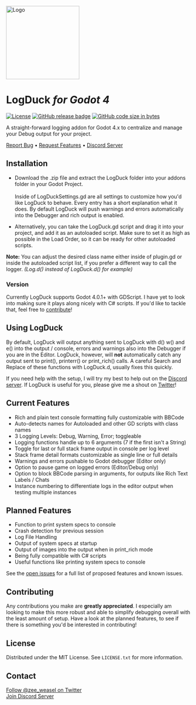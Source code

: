 <a name="readme-top"></a>

<!-- PROJECT SHIELDS -->
<!--
*** I'm using markdown "reference style" links for readability.
*** Reference links are enclosed in brackets [ ] instead of parentheses ( ).
*** See the bottom of this document for the declaration of the reference variables
*** for contributors-url, forks-url, etc. This is an optional, concise syntax you may use.
*** https://www.markdownguide.org/basic-syntax/#reference-style-links
-->

<img src="https://github.com/ZeeWeasel/LogDuck/blob/main/images/icon.png?raw=true" alt="Logo" width="200" height="200">

# LogDuck _for Godot 4_

[![License](https://img.shields.io/github/license/myyk/godot-playlists)](https://github.com/ZeeWeasel/LogDuck/blob/main/LICENSE)
[![GitHub release badge](https://badgen.net/github/release/zeeweasel/logduck)](https://github.com/zeeweasel/logduck/releases/latest)
[![GitHub code size in bytes](https://img.shields.io/github/languages/code-size/zeeweasel/logduck)](https://img.shields.io/github/languages/code-size/zeeweasel/logduck)



A straight-forward logging addon for Godot 4.x to centralize and manage your Debug output for your project.
<br />

<a href="https://github.com/ZeeWeasel/LogDuck/issues/new?labels=bug&template=bug-report---.md">Report Bug</a> • <a href="https://github.com/ZeeWeasel/LogDuck/issues/new?labels=enhancement&template=feature-request---.md">Request Features</a> • <a href="https://discord.gg/XSWkS2fWJc">Discord Server</a>

</div>

## Installation

* Download the .zip file and extract the LogDuck folder into your addons folder in your Godot Project.<br><br>Inside of LogDuckSettings.gd are all settings to customize how you'd like LogDuck to behave. Every entry has a short explanation what it does. By default LogDuck will push warnings and errors automatically into the Debugger and rich output is enabled. 

* Alternatively, you can take the LogDuck.gd script and drag it into your project, and add it as an autoloaded script. 
Make sure to set it as high as possible in the Load Order, so it can be ready for other autoloaded scripts.

**Note:** You can adjust the desired class name either inside of plugin.gd or inside the autoloaded script list, if you prefer a different way to call the logger. _(Log.d() instead of LogDuck.d() for example)_


### Version

Currently LogDuck supports Godot 4.0.1+ with GDScript. I have yet to look into making sure it plays along nicely with C# scripts. If you'd like to tackle that, feel free to <a href="#contributing">contribute</a>!



## Using LogDuck

By default, LogDuck will output anything sent to LogDuck with d() w() and e() into the output / console, errors and warnings also into the Debugger if you are in the Editor. LogDuck, however, will **not** automatically catch any output sent to print(), printerr() or print_rich() calls. A careful Search and Replace of these functions with LogDuck.d, usually fixes this quickly.

If you need help with the setup, I will try my best to help out on the [Discord server](https://discord.gg/XSWkS2fWJc). If LogDuck is useful for you, please give me a shout on [Twitter](https://twitter.com/zee_weasel)!



## Current Features

- Rich and plain text console formatting fully customizable with BBCode
- Auto-detects names for Autoloaded and other GD scripts with class names
- 3 Logging Levels: Debug, Warning, Error; toggleable
- Logging functions handle up to 6 arguments (7 if the first isn't a String)
- Toggle for last or full stack frame output in console per log level
- Stack frame detail formats customizable as single line or full details
- Warnings and errors pushable to Godot debugger (Editor only)
- Option to pause game on logged errors (Editor/Debug only)
- Option to block BBCode parsing in arguments, for outputs like Rich Text Labels / Chats
- Instance numbering to differentiate logs in the editor output when testing multiple instances

## Planned Features

- Function to print system specs to console
- Crash detection for previous session
- Log File Handling
- Output of system specs at startup
- Output of images into the output when in print_rich mode
- Being fully compatible with C# scripts
- Useful functions like printing system specs to console

See the [open issues](https://github.com/ZeeWeasel/LogDuck/issues) for a full list of proposed features and known issues.

## Contributing

Any contributions you make are **greatly appreciated**. I especially am looking to make this more robust and able to simplify debugging overall with the least amount of setup. Have a look at the planned features, to see if there is something you'd be interested in contributing!


## License

Distributed under the MIT License. See `LICENSE.txt` for more information.


## Contact

[Follow @zee_weasel on Twitter](https://twitter.com/zee_weasel)<br>
[Join Discord Server](https://discord.gg/XSWkS2fWJc)
